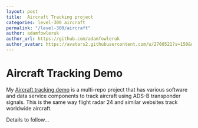 ```yaml
---
layout: post
title:  Aircraft Tracking project
categories: level-300 aircraft
permalink: "/level-300/aircraft"
author: adamfowleruk
author_url: https://github.com/adamfowleruk
author_avatar: https://avatars2.githubusercontent.com/u/2700521?s=150&u=7998edeafa7e4a1bf65095b13c8a4fd49c240e84&v=4
---
```


# Aircraft Tracking Demo

My [Aircraft tracking demo](https://aircraft.shared.12factor.xyz)
is a multi-repo project that has various software and data
service components to track aircraft using ADS-B
transponder signals. This is the same way flight radar 24 and
similar websites track worldwide aircraft.

Details to follow...